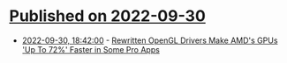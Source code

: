 # [Published on 2022-09-30](index.md)

* [2022-09-30, 18:42:00](https://it.slashdot.org/story/22/09/30/1843220/rewritten-opengl-drivers-make-amds-gpus-up-to-72-faster-in-some-pro-apps?utm_source=rss1.0mainlinkanon&utm_medium=feed) - [Rewritten OpenGL Drivers Make AMD's GPUs 'Up To 72%' Faster in Some Pro Apps](https://it.slashdot.org/story/22/09/30/1843220/rewritten-opengl-drivers-make-amds-gpus-up-to-72-faster-in-some-pro-apps?utm_source=rss1.0mainlinkanon&utm_medium=feed)

